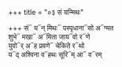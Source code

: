 +++
title = "०३ सं यन्मिथः"

+++
सं᳓ य᳓न् मिथः᳓ पस्पृधाना᳓सो अ᳓ग्मत  
शुभे᳓ मखा᳓ अ᳓मिता जाय᳓वो र᳓णे  
युवो᳓र् अ᳓ह प्रवणे᳓ चेकिते र᳓थो  
य᳓द् अश्विना व᳓हथः सूरि᳓म् आ᳓ व᳓रम्
